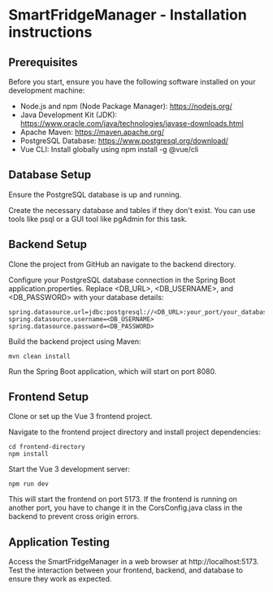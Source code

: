 # SmartFridgeManager - Installation instructions

## Prerequisites

Before you start, ensure you have the following software installed on your development machine:
- Node.js and npm (Node Package Manager): https://nodejs.org/
- Java Development Kit (JDK): https://www.oracle.com/java/technologies/javase-downloads.html
- Apache Maven: https://maven.apache.org/
- PostgreSQL Database: https://www.postgresql.org/download/
- Vue CLI: Install globally using npm install -g @vue/cli

## Database Setup

Ensure the PostgreSQL database is up and running.

Create the necessary database and tables if they don't exist. You can use tools like psql or a GUI tool like pgAdmin for this task.

## Backend Setup

Clone the project from GitHub an navigate to the backend directory.

Configure your PostgreSQL database connection in the Spring Boot application.properties. Replace <DB_URL>, <DB_USERNAME>, and <DB_PASSWORD> with your database details:

    spring.datasource.url=jdbc:postgresql://<DB_URL>:your_port/your_database_name
    spring.datasource.username=<DB_USERNAME>
    spring.datasource.password=<DB_PASSWORD>

Build the backend project using Maven:

    mvn clean install

Run the Spring Boot application, which will start on port 8080.


## Frontend Setup

Clone or set up the Vue 3 frontend project.

Navigate to the frontend project directory and install project dependencies:

    cd frontend-directory
    npm install

Start the Vue 3 development server:

    npm run dev
    
This will start the frontend on port 5173. If the frontend is running on another port, you have to change it in the CorsConfig.java class in the backend to prevent cross origin errors.


## Application Testing

Access the SmartFridgeManager in a web browser at http://localhost:5173.
Test the interaction between your frontend, backend, and database to ensure they work as expected.
